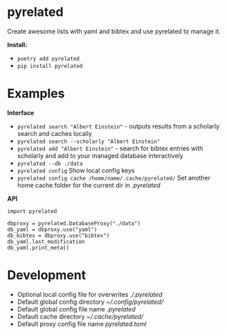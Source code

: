 # pyrelated
Create awesome lists with yaml and bibtex and use pyrelated to manage it.


**Install:**
- ``poetry add pyrelated``
- ``pip install pyrelated``


# Examples
**Interface**
- ``pyrelated search "Albert Einstein"`` - outputs results from a scholarly search and caches locally
- ``pyrelated search --scholarly "Albert Einstein"``
- ``pyrelated add "Albert Einstein"`` - search for bibtex entries with scholarly and add to your managed database interactively
- ``pyrelated --db ./data``
- ``pyrelated config`` Show local config keys
- ``pyrelated config cache /home/name/.cache/pyrelated/`` Set another home cache folder for the current dir in *.pyrelated*

**API**
```
import pyrelated

dbproxy = pyrelated.DatabaseProxy("./data")
db_yaml = dbproxy.use("yaml")
db_bibtex = dbproxy.use("bibtex")
db_yaml.last_modification
db_yaml.print_meta()
```

# Development
- Optional local config file for overwrites *./.pyrelated*
- Default global config directory *~/.config/pyrelated/*
- Default global config file name *.pyrelated*
- Default cache directory *~/.cache/pyrelated/*
- Default proxy config file name *pyrelated.toml*
